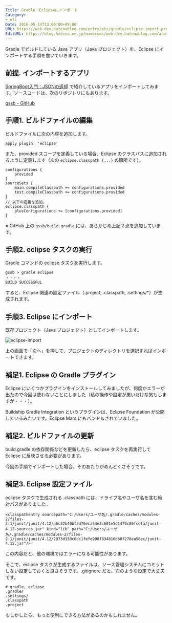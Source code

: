 ```yaml
---
Title: Gradle：Eclipseにインポート
Category:
- etc
Date: 2016-05-14T13:00:00+09:00
URL: https://web-dev.hatenablog.com/entry/etc/gradle/eclipse-import-project
EditURL: https://blog.hatena.ne.jp/mamorums/web-dev.hatenablog.com/atom/entry/10328749687179310629
---
```


Gradle でビルドしている Java アプリ（Java プロジェクト）を、Eclipse にインポートする手順を書いていきます。


## 前提. インポートするアプリ
[SpringBoot入門：JSONの返却](/entry/spring-boot/intro/response-json) で紹介しているアプリをインポートしてみます。ソースコードは、次のリポジトリにもあります。

[gssb - GitHub](https://github.com/mamorum/blog-code/tree/master/gssb)


## 手順1. ビルドファイルの編集
ビルドファイルに次の内容を追加します。

```
apply plugin: 'eclipse'
```

また、provided スコープを定義している場合、Eclipse のクラスパスに追加されるように定義します（次の `eclipse.classpath {...}` の箇所です）。

```
configurations {
    provided
}
sourceSets {
    main.compileClasspath += configurations.provided
    test.compileClasspath += configurations.provided
}
// 以下の定義を追加。
eclipse.classpath {
    plusConfigurations += [configurations.provided]
}
```

※ GitHub 上の `gssb/build.gradle` には、あらかじめ上記２点を追加しています。


## 手順2. eclipse タスクの実行
Gradle コマンドの eclipse タスクを実行します。

```
gssb > gradle eclipse
・・・・
BUILD SUCCESSFUL
```

すると、Eclipse 関連の設定ファイル（.project, .classpath, .settings/*）が生成されます。


## 手順3. Eclipse にインポート
既存プロジェクト（Java プロジェクト）としてインポートします。

![eclipse-import](http://cdn-ak.f.st-hatena.com/images/fotolife/m/mamorums/20160816/20160816104859.png)

上の画面で「次へ」を押して、プロジェクトのディレクトリを選択すればインポートできます。


## 補足1. Eclipse の Gradle プラグイン
Eclipse にいくつかプラグインをインストールしてみましたが、何度かエラーが出たので今回は使わないことにしました（私の操作や設定が悪いだけな気もしますが・・・）。

Buildship Gradle Integration というプラグインは、Eclipse Foundation が公開しているみたいです。Eclipse Mars にもバンドルされていました。


## 補足2. ビルドファイルの更新
build.gradle の依存関係などを更新したら、eclipse タスクを再実行して Eclipse に反映させる必要があります。

今回の手順でインポートした場合、そのあたりがめんどくさそうです。


## 補足3. Eclipse 設定ファイル
eclipse タスクで生成される .classpath には、ドライブ名やユーザ名を含む絶対パスがありました。

```
<classpathentry sourcepath="C:/Users/ユーザ名/.gradle/caches/modules-2/files-2.1/junit/junit/4.12/a6c32b40bf3d76eca54e3c601e5d1470c86fcdfa/junit-4.12-sources.jar" kind="lib" path="C:/Users/ユーザ名/.gradle/caches/modules-2/files-2.1/junit/junit/4.12/2973d150c0dc1fefe998f834810d68f278ea58ec/junit-4.12.jar"/>
```

この内容だと、他の環境ではエラーになる可能性があります。

そこで、eclipse タスクが生成するファイルは、ソース管理システムにコミットしない設定しておくと良さそうです。.gitignore だと、次のような設定で大丈夫です。

```
# gradle, eclipse
.gradle/
.settings/
.classpath
.project
```

もしかしたら、もっと便利にできる方法があるのかもしれません。

